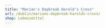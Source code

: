 ```yaml
---
title: "Marian's Daybreak Harold's Cross"
url: /dublin/marians-daybreak-harolds-cross/
shop: Lebensmittel
---
```

